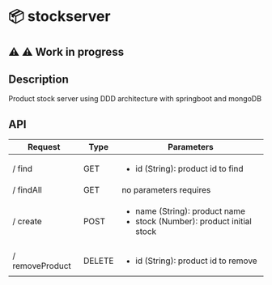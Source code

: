 # 📦 stockserver

## ⚠️ ⚠️ Work in progress 

## Description
Product stock server using DDD architecture with springboot and mongoDB


## API

| Request | Type | Parameters |
| ------------- | ------------- | ------------- |
| / find  | GET  | <ul><li>id (String): product id to find</li></ul> |
| / findAll  | GET  | no parameters requires |
| / create  | POST  | <ul><li>name (String): product name</li><li>stock (Number): product initial stock</li></ul> |
| / removeProduct  | DELETE  | <ul><li>id (String): product id to remove</li></ul> |
